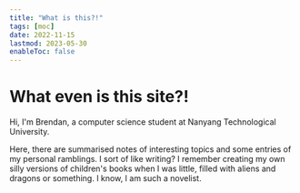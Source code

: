 ```yaml
---
title: "What is this?!"
tags: [moc]
date: 2022-11-15
lastmod: 2023-05-30
enableToc: false
---
```

# What even is this site?! 

Hi, I'm Brendan, a computer science student at Nanyang Technological University. 

Here, there are summarised notes of interesting topics and some entries of my personal ramblings. I sort of like writing? I remember creating my own silly versions of children's books when I was little, filled with aliens and dragons or something. I know, I am such a novelist.